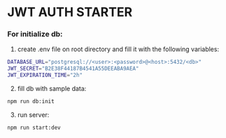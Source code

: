 # JWT AUTH STARTER

### For initialize db:
1. create .env file on root directory and fill it with the following variables:
```bash
DATABASE_URL="postgresql://<user>:<password>@<host>:5432/<db>"
JWT_SECRET="B2E38F44187B4541A55DEEABA9AEA"
JWT_EXPIRATION_TIME="2h"
```
2. fill db with sample data:
```bash
npm run db:init
```
3. run server:
```bash
npm run start:dev
```